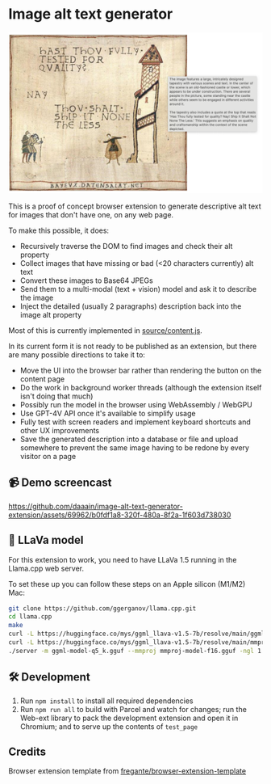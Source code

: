 # Image alt text generator

![Screenshot demonstrating the idea](./docs/screenshot.png)

This is a proof of concept browser extension to generate descriptive alt text for images that don't
have one, on any web page.

To make this possible, it does:

* Recursively traverse the DOM to find images and check their alt property
* Collect images that have missing or bad (<20 characters currently) alt text
* Convert these images to Base64 JPEGs
* Send them to a multi-modal (text + vision) model and ask it to describe the image
* Inject the detailed (usually 2 paragraphs) description back into the image alt property

Most of this is currently implemented in [source/content.js](./source/content.js).

In its current form it is not ready to be published as an extension, but there are many possible
directions to take it to:

* Move the UI into the browser bar rather than rendering the button on the content page
* Do the work in background worker threads (although the extension itself isn't doing that much)
* Possibly run the model in the browser using WebAssembly / WebGPU
* Use GPT-4V API once it's available to simplify usage
* Fully test with screen readers and implement keyboard shortcuts and other UX improvements
* Save the generated description into a database or file and upload somewhere to prevent the same image having to be redone by every visitor on a page

## 📹 Demo screencast

https://github.com/daaain/image-alt-text-generator-extension/assets/69962/b0fdf1a8-320f-480a-8f2a-1f603d738030

## 🌋 LLaVa model

For this extension to work, you need to have LLaVa 1.5 running in the Llama.cpp web server.

To set these up you can follow these steps on an Apple silicon (M1/M2) Mac:

```sh
git clone https://github.com/ggerganov/llama.cpp.git
cd llama.cpp
make
curl -L https://huggingface.co/mys/ggml_llava-v1.5-7b/resolve/main/ggml-model-q5_k.gguf -o ggml-model-q5_k.gguf
curl -L https://huggingface.co/mys/ggml_llava-v1.5-7b/resolve/main/mmproj-model-f16.gguf -o mmproj-model-f16.gguf
./server -m ggml-model-q5_k.gguf --mmproj mmproj-model-f16.gguf -ngl 1
```

## 🛠 Development

1. Run `npm install` to install all required dependencies
1. Run `npm run all` to build with Parcel and watch for changes; run the Web-ext library to pack the
development extension and open it in Chromium; and to serve up the contents of `test_page`

## Credits

Browser extension template from [fregante/browser-extension-template](https://github.com/fregante/browser-extension-template)

